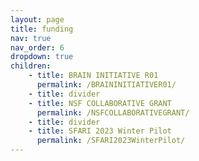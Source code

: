 ```yaml
---
layout: page
title: funding
nav: true
nav_order: 6
dropdown: true
children: 
    - title: BRAIN INITIATIVE R01
      permalink: /BRAININITIATIVER01/
    - title: divider
    - title: NSF COLLABORATIVE GRANT
      permalink: /NSFCOLLABORATIVEGRANT/
    - title: divider
    - title: SFARI 2023 Winter Pilot
      permalink: /SFARI2023WinterPilot/
---
```


